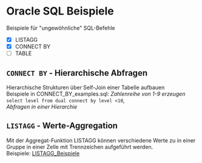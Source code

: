 # Oracle SQL Beispiele

Beispiele für "ungewöhnliche" SQL-Befehle  
- [x] LISTAGG
- [x] CONNECT BY
- [ ] TABLE 

## `CONNECT BY` - Hierarchische Abfragen
Hierarchische Strukturen über Self-Join einer Tabelle aufbauen  
Beispiele in CONNECT_BY_examples.sql: 
*Zahlenreihe von 1-9 erzeugen* `select level from dual connect by level <10`,  
*Abfragen in einer Hierarchie*   

## `LISTAGG` - Werte-Aggregation
Mit der Aggregat-Funktion LISTAGG können verschiedene Werte zu in einer Gruppe in einer Zelle mit Trennzeichen aufgeführt werden.  
Beispiele: [LISTAGG_Beispiele](LISTAGG_Beispiele.sql) 
